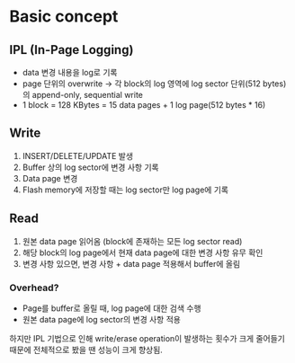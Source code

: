 # Basic concept

## IPL (In-Page Logging)

- data 변경 내용을 log로 기록
- page 단위의 overwrite → 각 block의 log 영역에 log sector 단위(512 bytes)의 append-only, sequential write
- 1 block = 128 KBytes = 15 data pages + 1 log page(512 bytes * 16)

## Write

1. INSERT/DELETE/UPDATE 발생
2. Buffer 상의 log sector에 변경 사항 기록
3. Data page 변경
4. Flash memory에 저장할 때는 log sector만 log page에 기록

## Read

1. 원본 data page 읽어옴 (block에 존재하는 모든 log sector read)
2. 해당 block의 log page에서 현재 data page에 대한 변경 사항 유무 확인
3. 변경 사항 있으면, 변경 사항 + data page 적용해서 buffer에 올림

### Overhead?

- Page를 buffer로 올릴 때, log page에 대한 검색 수행
- 원본 data page에 log sector의 변경 사항 적용

하지만 IPL 기법으로 인해 write/erase operation이 발생하는 횟수가 크게 줄어들기 때문에 전체적으로 봤을 땐 성능이 크게 향상됨.

